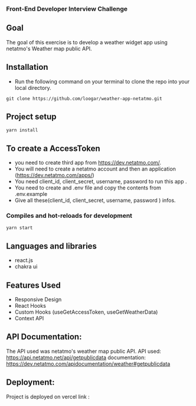 ### Front-End Developer Interview Challenge


## Goal
The goal of this exercise is to develop a weather widget app using netatmo's  Weather map public API. 


## Installation

- Run the following command on your terminal to clone the repo into your local directory.

``` 
git clone https://github.com/loogar/weather-app-netatmo.git
```
## Project setup
```
yarn install
```

## To create a AccessToken 
- you need to create third app from https://dev.netatmo.com/. 
- You will need to create a netatmo account and then an application (https://dev.netatmo.com/apps/)
- You need client_id, client_secret, username, password to run this app .
- You need to create and .env file and copy the contents from .env.example
- Give all these(client_id, client_secret, username, password ) infos.
### Compiles and hot-reloads for development
```
yarn start
```


## Languages and libraries

- react.js
- chakra ui

## Features Used

- Responsive Design
- React Hooks
- Custom  Hooks (useGetAccessToken, useGetWeatherData)
- Context API

## API Documentation:

The API  used  was netatmo's weather map public API.
API used: https://api.netatmo.net/api/getpublicdata
documentation:  https://dev.netatmo.com/apidocumentation/weather#getpublicdata

## Deployment:
Project is deployed on vercel link : 